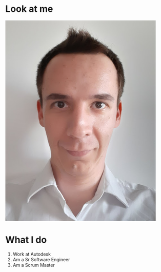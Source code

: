 # Look at me

![](img/self.jpg)

# What I do

1. Work at Autodesk
2. Am a Sr Software Engineer
3. Am a Scrum Master

